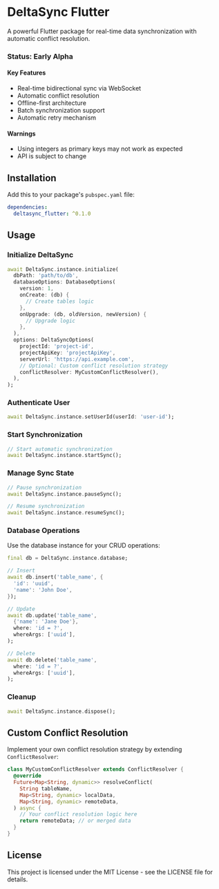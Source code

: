 # DeltaSync Flutter

A powerful Flutter package for real-time data synchronization with automatic conflict resolution.

### Status: Early Alpha

#### Key Features
- Real-time bidirectional sync via WebSocket
- Automatic conflict resolution
- Offline-first architecture
- Batch synchronization support
- Automatic retry mechanism

#### Warnings
- Using integers as primary keys may not work as expected
- API is subject to change

## Installation

Add this to your package's `pubspec.yaml` file:

```yaml
dependencies:
  deltasync_flutter: ^0.1.0
```

## Usage

### Initialize DeltaSync

```dart
await DeltaSync.instance.initialize(
  dbPath: 'path/to/db',
  databaseOptions: DatabaseOptions(
    version: 1,
    onCreate: (db) {
      // Create tables logic
    },
    onUpgrade: (db, oldVersion, newVersion) {
      // Upgrade logic
    },
  ),
  options: DeltaSyncOptions(
    projectId: 'project-id',
    projectApiKey: 'projectApiKey',
    serverUrl: 'https://api.example.com',
    // Optional: Custom conflict resolution strategy
    conflictResolver: MyCustomConflictResolver(),
  ),
);
```

### Authenticate User

```dart
await DeltaSync.instance.setUserId(userId: 'user-id');
```

### Start Synchronization

```dart
// Start automatic synchronization
await DeltaSync.instance.startSync();
```

### Manage Sync State

```dart
// Pause synchronization
await DeltaSync.instance.pauseSync();

// Resume synchronization
await DeltaSync.instance.resumeSync();
```

### Database Operations

Use the database instance for your CRUD operations:

```dart
final db = DeltaSync.instance.database;

// Insert
await db.insert('table_name', {
  'id': 'uuid',
  'name': 'John Doe',
});

// Update
await db.update('table_name',
  {'name': 'Jane Doe'},
  where: 'id = ?',
  whereArgs: ['uuid'],
);

// Delete
await db.delete('table_name',
  where: 'id = ?',
  whereArgs: ['uuid'],
);
```

### Cleanup

```dart
await DeltaSync.instance.dispose();
```

## Custom Conflict Resolution

Implement your own conflict resolution strategy by extending `ConflictResolver`:

```dart
class MyCustomConflictResolver extends ConflictResolver {
  @override
  Future<Map<String, dynamic>> resolveConflict(
    String tableName,
    Map<String, dynamic> localData,
    Map<String, dynamic> remoteData,
  ) async {
    // Your conflict resolution logic here
    return remoteData; // or merged data
  }
}
```

## License

This project is licensed under the MIT License - see the LICENSE file for details.